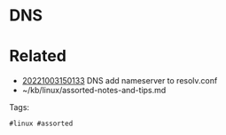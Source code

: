 # DNS

# Related

- [20221003150133](/zet/20221003150133/README.md) DNS add nameserver to resolv.conf
- ~/kb/linux/assorted-notes-and-tips.md

Tags:

    #linux #assorted 
